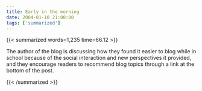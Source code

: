 ```yaml
---
title: Early in the morning
date: 2004-01-10 21:00:00
tags: ['summarized']
---
```


{{< summarized words=1,235 time=66.12 >}}

The author of the blog is discussing how they found it easier to blog while in school because of the social interaction and new perspectives it provided, and they encourage readers to recommend blog topics through a link at the bottom of the post.

{{< /summarized >}}